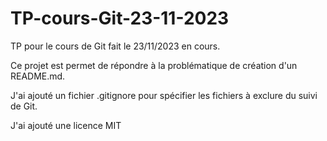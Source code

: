 # TP-cours-Git-23-11-2023
TP pour le cours de Git fait le 23/11/2023 en cours.

Ce projet est permet de répondre à la problématique de création d'un README.md.

J'ai ajouté un fichier .gitignore pour spécifier les fichiers à exclure du suivi de Git.

J'ai ajouté une licence MIT
